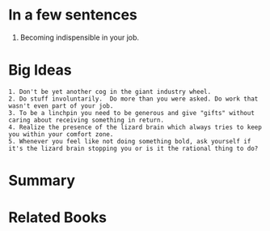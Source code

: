 # In a few sentences
1. Becoming indispensible in your job.

# Big Ideas
	1. Don't be yet another cog in the giant industry wheel. 
	2. Do stuff involuntarily.  Do more than you were asked. Do work that wasn't even part of your job. 
	3. To be a linchpin you need to be generous and give "gifts" without caring about receiving something in return. 
	4. Realize the presence of the lizard brain which always tries to keep you within your comfort zone. 
    5. Whenever you feel like not doing something bold, ask yourself if it's the lizard brain stopping you or is it the rational thing to do? 

# Summary

# Related Books

